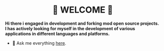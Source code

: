 <h1 align="center">👋 WELCOME 👋</h1>

**Hi there i engaged in development and forking mod open source projects.
I has actively looking for myself in the development of various applications in different languages and platforms.**

- 🎨 Ask me everything [here](https://github.com/izzyflame/izzyflame/issues).
